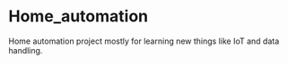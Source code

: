 # Home_automation
Home automation project mostly for learning new things like IoT and data handling.
